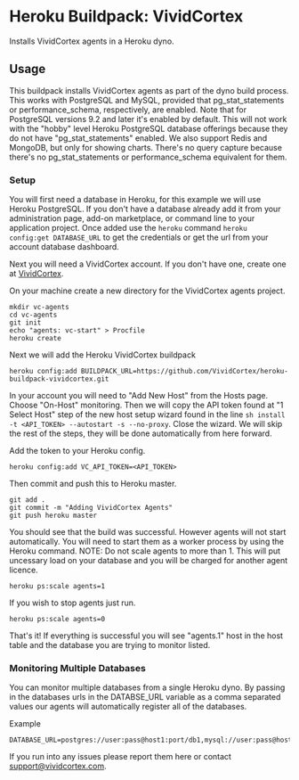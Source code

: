 # Heroku Buildpack: VividCortex

Installs VividCortex agents in a Heroku dyno.

## Usage

This buildpack installs VividCortex agents as part of the dyno build process. This works with PostgreSQL and MySQL, provided that pg_stat_statements or performance_schema, respectively, are enabled. Note that for PostgreSQL versions 9.2 and later it's enabled by default. This will not work with the "hobby" level Heroku PostgreSQL database offerings because they do not have "pg_stat_statements" enabled. We also support Redis and MongoDB, but only for showing charts. There's no query capture because there's no pg_stat_statements or performance_schema equivalent for them.

### Setup

You will first need a database in Heroku, for this example we will use Heroku PostgreSQL. If you don't have a database already add it from your administration page, add-on marketplace, or command line to your application project. Once added use the `heroku` command `heroku config:get DATABASE_URL` to get the credentials or get the url from your account database dashboard.

Next you will need a VividCortex account. If you don't have one, create one at [VividCortex](https://app.vividcortex.com).

On your machine create a new directory for the VividCortex agents project.

```
mkdir vc-agents
cd vc-agents
git init
echo "agents: vc-start" > Procfile
heroku create
```

Next we will add the Heroku VividCortex buildpack

```
heroku config:add BUILDPACK_URL=https://github.com/VividCortex/heroku-buildpack-vividcortex.git
```

In your account you will need to "Add New Host" from the Hosts page. Choose "On-Host" monitoring. Then we will copy the API token found at "1 Select Host" step of the new host setup wizard found in the line `sh install -t <API_TOKEN> --autostart -s --no-proxy`. Close the wizard. We will skip the rest of the steps, they will be done automatically from here forward.

Add the token to your Heroku config.

```
heroku config:add VC_API_TOKEN=<API_TOKEN>
```

Then commit and push this to Heroku master.

```
git add .
git commit -m "Adding VividCortex Agents"
git push heroku master
```

You should see that the build was successful. However agents will not start automatically. You will need to start them as a worker process by using the Heroku command. NOTE: Do not scale agents to more than 1. This will put uncessary load on your database and you will be charged for another agent licence.

```
heroku ps:scale agents=1
```

If you wish to stop agents just run.

```
heroku ps:scale agents=0
```

That's it! If everything is successful you will see "agents.1" host in the host table and the database you are trying to monitor listed.

### Monitoring Multiple Databases

You can monitor multiple databases from a single Heroku dyno. By passing in the databases urls in the DATABSE_URL variable as a comma separated values our agents will automatically register all of the databases.

Example

```
DATABASE_URL=postgres://user:pass@host1:port/db1,mysql://user:pass@host2:port/db2,mongo://user:pass@host3:port/db3,redis://user:pass@host3:port/db3
```

If you run into any issues please report them here or contact support@vividcortex.com.
